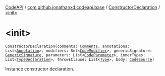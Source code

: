 [CodeAPI](../../index.md) / [com.github.jonathanxd.codeapi.base](../index.md) / [ConstructorDeclaration](index.md) / [&lt;init&gt;](.)

# &lt;init&gt;

`ConstructorDeclaration(comments: `[`Comments`](../../com.github.jonathanxd.codeapi.base.comment/-comments/index.md)`, annotations: List<`[`Annotation`](../-annotation/index.md)`>, modifiers: Set<`[`CodeModifier`](../-code-modifier/index.md)`>, genericSignature: `[`GenericSignature`](../../com.github.jonathanxd.codeapi.generic/-generic-signature/index.md)`, parameters: List<`[`CodeParameter`](../-code-parameter/index.md)`>, innerTypes: List<`[`TypeDeclaration`](../-type-declaration/index.md)`>, throwsClause: List<`[`Type`](http://docs.oracle.com/javase/6/docs/api/java/lang/reflect/Type.html)`>, body: `[`CodeSource`](../../com.github.jonathanxd.codeapi/-code-source/index.md)`)`

Instance constructor declaration.

